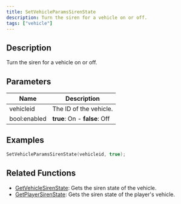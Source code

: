 ```yaml
---
title: SetVehicleParamsSirenState
description: Turn the siren for a vehicle on or off.
tags: ["vehicle"]
---
```


<VersionWarn version='omp v1.1.0.2612' />

## Description

Turn the siren for a vehicle on or off.

## Parameters

| Name         | Description                   |
|--------------|-------------------------------|
| vehicleid    | The ID of the vehicle.        |
| bool:enabled | **true**: On - **false**: Off |

## Examples

```c
SetVehicleParamsSirenState(vehicleid, true);
```

## Related Functions

- [GetVehicleSirenState](GetVehicleSirenState): Gets the siren state of the vehicle.
- [GetPlayerSirenState](GetPlayerSirenState): Gets the siren state of the player's vehicle.
